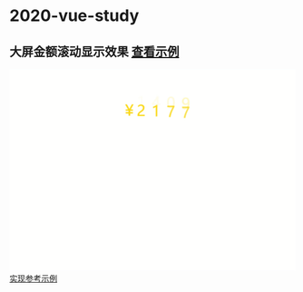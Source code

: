 # 2020-vue-study
## 大屏金额滚动显示效果 [查看示例](./showMoney.html)
![image1](./static/showMoney.gif)
[实现参考示例](https://juejin.cn/post/7019597165538312200)